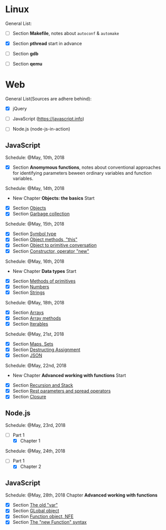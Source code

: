 # Linux

General List:

- [ ] Section **Makefile**, notes about `autoconf` & `automake`
- [x] Section **pthread** start in advance
- [ ] Section **gdb** 
- [ ] Section **qemu**



# Web

General List(Sources are adhere behind):

- [x] jQuery
- [ ] JavaScript (https://javascript.info)
- [ ] Node.js (node-js-in-action)


## JavaScript

Schedule: @May, 10th, 2018

- [x] Section **Anomymous functions**, notes about conventional approaches for identifying parameters beween ordinary variables and function variables.

Schedule: @May, 14th, 2018

- New Chapter **Objects: the basics** Start
- [x] Section [Objects](https://javascript.info/object)
- [x] Section [Garbage collection](https://javascript.info/garbage-collection)

Schedule: @May, 15th, 2018
- [x] Section [Symbol type](https://javascript.info/symbol)
- [x] Section [Object methods, "this"](https://javascript.info/object-methods)
- [x] Section [Object to primitive conversation](https://javascript.info/object-toprimitive)
- [x] Section [Constructor, operator "new"](https://javascript.info/constructor-new)

Schedule: @May, 16th, 2018

- New Chapter **Data types** Start
- [x] Section [Methods of primitives](https://javascript.info/primitives-methods)
- [x] Section [Numbers](https://javascript.info/number)
- [x] Section [Strings](https://javascript.info/string)

Schedule: @May, 18th, 2018

- [x] Section [Arrays](https://javascript.info/array)
- [x] Section [Array methods](https://javascript.info/array-methods)
- [x] Section [Iterables](https://javascript.info/iterable)

Schedule: @May, 21st, 2018

- [x] Section [Maps, Sets](https://javascript.info/map-set-weakmap-weakset)
- [x] Section [Destructing Assignment](https://javascript.info/destructuring-assignment)
- [x] Section [JSON](https://javascript.info/json)

Schedule: @May, 22nd, 2018
- New Chapter **Advanced working with functions** Start
- [x] Section [Recursion and Stack](https://javascript.info/recursion)
- [x] Section [Rest parameters and spread operators](https://javascript.info/rest-parameters-spread-operator)
- [x] Section [Closure](https://javascript.info/closure)

## Node.js
Schedule: @May, 23rd, 2018
- [ ] Part 1
    - [x] Chapter 1

Schedule: @May, 24th, 2018
- [ ] Part 1
    - [x] Chapter 2    

## JavaScript
Schedule: @May, 28th, 2018
Chapter **Advanced working with functions**
- [x] Section [The old "var"](https://javascript.info/var)
- [x] Section [GLobal object](https://javascript.info/global-object)
- [x] Section [Function object, NFE](https://javascript.info/function-object)
- [x] Section [The "new Function" syntax](https://javascript.info/new-function)